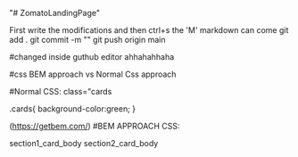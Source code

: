 "# ZomatoLandingPage"

First write the modifications and then ctrl+s the 'M' markdown can come
git add .
git commit -m ""
git push origin main

#changed inside guthub editor ahhahahhaha


#css BEM approach vs Normal Css approach


#Normal CSS:
class="cards


.cards{
    background-color:green;
}



(https://getbem.com/)
#BEM APPROACH CSS:

section1_card_body
section2_card_body